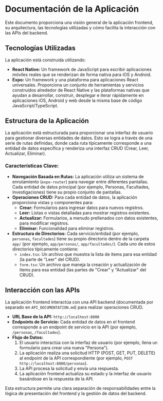 # Documentación de la Aplicación

Este documento proporciona una visión general de la aplicación frontend, su arquitectura, las tecnologías utilizadas y cómo facilita la interacción con las APIs del backend.

## Tecnologías Utilizadas

La aplicación está construida utilizando:

- **React Native:** Un framework de JavaScript para escribir aplicaciones móviles reales que se renderizan de forma nativa para iOS y Android.
- **Expo:** Un framework y una plataforma para aplicaciones React universales. Proporciona un conjunto de herramientas y servicios construidos alrededor de React Native y las plataformas nativas que ayudan a desarrollar, construir, desplegar e iterar rápidamente en aplicaciones iOS, Android y web desde la misma base de código JavaScript/TypeScript.

## Estructura de la Aplicación

La aplicación está estructurada para proporcionar una interfaz de usuario para gestionar diversas entidades de datos. Esto se logra a través de una serie de rutas definidas, donde cada ruta típicamente corresponde a una entidad de datos específica y renderiza una interfaz CRUD (Crear, Leer, Actualizar, Eliminar).

### Características Clave:

- **Navegación Basada en Rutas:** La aplicación utiliza un sistema de enrutamiento (`expo-router`) para navegar entre diferentes pantallas. Cada entidad de datos principal (por ejemplo, Personas, Facultades, Investigaciones) tiene su propio conjunto de pantallas.
- **Operaciones CRUD:** Para cada entidad de datos, la aplicación proporciona vistas y componentes para:
  - **Crear:** Formularios para ingresar datos para nuevos registros.
  - **Leer:** Listas o vistas detalladas para mostrar registros existentes.
  - **Actualizar:** Formularios, a menudo prellenados con datos existentes, para modificar registros.
  - **Eliminar:** Funcionalidad para eliminar registros.
- **Estructura de Directorios:** Cada servicio/entidad (por ejemplo, `personas`, `facultades`) tiene su propio directorio dentro de la carpeta `app/` (por ejemplo, `app/personas/`, `app/facultades/`). Cada uno de estos directorios típicamente contiene:
  - `index.tsx`: Un archivo que muestra la lista de ítems para esa entidad (la parte de "Leer" del CRUD).
  - `form.tsx`: Un archivo que maneja la creación y actualización de ítems para esa entidad (las partes de "Crear" y "Actualizar" del CRUD).

## Interacción con las APIs

La aplicación frontend interactúa con una API backend (documentada por separado en `API_DOCUMENTATION.md`) para realizar operaciones CRUD.

- **URL Base de la API:** `http://localhost:8000`
- **Endpoints de Servicio:** Cada entidad de datos en el frontend corresponde a un endpoint de servicio en la API (por ejemplo, `/personas`, `/facultades`).
- **Flujo de Datos:**
  1. El usuario interactúa con la interfaz de usuario (por ejemplo, llena un formulario para crear una nueva "Persona").
  2. La aplicación realiza una solicitud HTTP (POST, GET, PUT, DELETE) al endpoint de la API correspondiente (por ejemplo, `POST http://localhost:8000/personas`).
  3. La API procesa la solicitud y envía una respuesta.
  4. La aplicación frontend actualiza su estado y la interfaz de usuario basándose en la respuesta de la API.

Esta estructura permite una clara separación de responsabilidades entre la lógica de presentación del frontend y la gestión de datos del backend.

